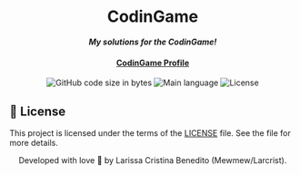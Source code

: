 <h1 align="center">
 CodinGame
</h1>

<p align="center">
	<b><i>My solutions for the CodinGame!</i></b><br>
</p>

<h4 align="center"><a href="https://www.codingame.com/profile/663e95a09dd7684aabea420976091a204329735">CodinGame Profile</a></h4>

<p align="center">
	<img alt="GitHub code size in bytes" src="https://img.shields.io/github/languages/code-size/mewmewdevart/CodinGame?color=6272a4" />
	<img alt="Main language" src="https://img.shields.io/github/languages/top/mewmewdevart/CodinGame?color=6272a4"/>
	<img alt="License" src="https://img.shields.io/github/license/mewmewdevart/CodinGame?color=6272a4"/>
</p>

## 📜  License
This project is licensed under the terms of the [LICENSE](https://github.com/mewmewdevart/so_long/blob/main/LICENSE) file. See the file for more details. <br>

<p align="center"> Developed with love 💜 by Larissa Cristina Benedito (Mewmew/Larcrist). </p>
